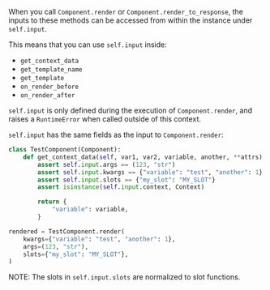 When you call `Component.render` or `Component.render_to_response`, the inputs to these methods can be accessed from within the instance under `self.input`.

This means that you can use `self.input` inside:

- `get_context_data`
- `get_template_name`
- `get_template`
- `on_render_before`
- `on_render_after`

`self.input` is only defined during the execution of `Component.render`, and raises a `RuntimeError` when called outside of this context.

`self.input` has the same fields as the input to `Component.render`:

```python
class TestComponent(Component):
    def get_context_data(self, var1, var2, variable, another, **attrs):
        assert self.input.args == (123, "str")
        assert self.input.kwargs == {"variable": "test", "another": 1}
        assert self.input.slots == {"my_slot": "MY_SLOT"}
        assert isinstance(self.input.context, Context)

        return {
            "variable": variable,
        }

rendered = TestComponent.render(
    kwargs={"variable": "test", "another": 1},
    args=(123, "str"),
    slots={"my_slot": "MY_SLOT"},
)
```

NOTE: The slots in `self.input.slots` are normalized to slot functions.
